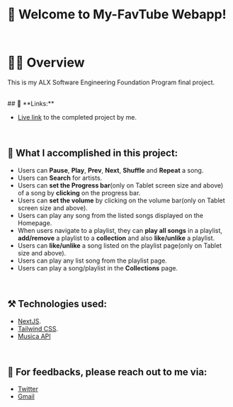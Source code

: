 # 🎵 **Welcome to My-FavTube Webapp!**


<br />

#  ✍🏽 **Overview**
This is my ALX Software Engineering Foundation Program final project.

<br>
## 🔗 **Links:**

 - [Live link](https://https://musica-webapp.vercel.app/) to the completed project by me.
 

<br />

## 🦾 **What I accomplished in this project:**

 - Users can **Pause**, **Play**, **Prev**, **Next**, **Shuffle** and **Repeat** a song.
 - Users can **Search** for artists.
 - Users can **set the Progress bar**(only on Tablet screen size and above) of a song by **clicking** on the progress bar.
 - Users can **set the volume** by clicking on the volume bar(only on Tablet screen size and above).
 - Users can play any song from the listed songs displayed on the Homepage.
 - When users navigate to a playlist, they can **play all songs** in a playlist, **add/remove** a playlist to a **collection** and also **like/unlike** a playlist.
 - Users can **like/unlike** a song listed on the playlist page(only on Tablet size and above).
 - Users can play any list song from the playlist page.
 - Users can play a song/playlist in the **Collections** page.

<br />


## ⚒ **Technologies used:**

 - [NextJS](https://nextjs.org/).
 - [Tailwind CSS](https://tailwindcss.com/docs/installation).
 - [Musica API](https://musica-api.up.railway.app/) 

<br />

## 📩 **For feedbacks, please reach out to me via:**

 - [Twitter](https://twitter.com/Oliveth_esq)
 - [Gmail](mailto:ndubukaoliveth@gmail.com)
